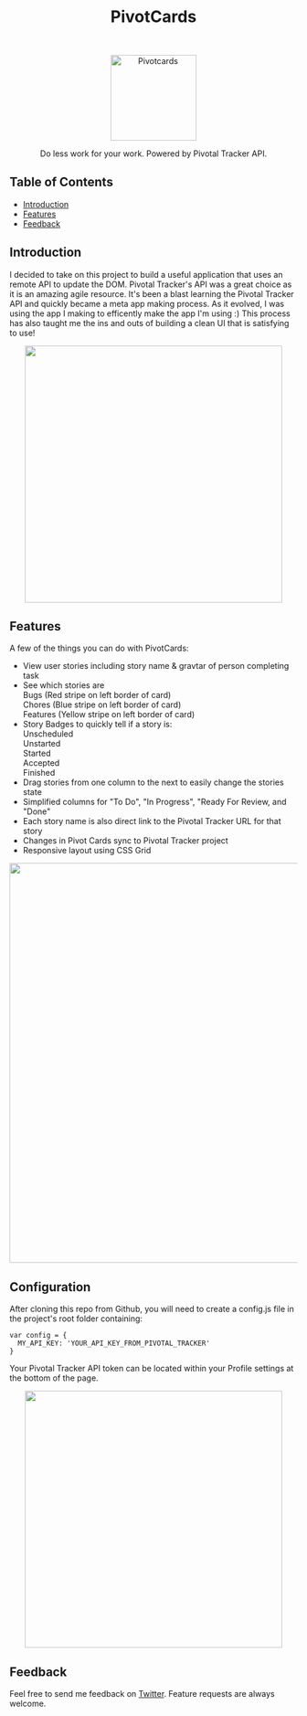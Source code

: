 <h1 align="center"> PivotCards </h1> <br>
<p align="center">
    <img alt="Pivotcards" title="Pivotcards" src="https://drive.google.com/uc?id=0BzlYXvLQyegiUERESVhwWk9zM2M" width="150">
</p>

<p align="center">
  Do less work for your work. Powered by Pivotal Tracker API.
</p>


## Table of Contents

- [Introduction](#introduction)
- [Features](#features)
- [Feedback](#feedback)


## Introduction
 I decided to take on this project to build a useful application that uses an remote API to update the DOM. Pivotal Tracker's API was a great choice as it is an amazing agile resource. It's been a blast learning the Pivotal Tracker API and quickly became a meta app making process. As it evolved, I was using the app I making to efficently make the app I'm using :) This process has also taught me the ins and outs of building a clean UI that is satisfying to use! 


<p align="center">
  <img src = "https://drive.google.com/uc?export=download&id=0BzlYXvLQyegieWNHV2ZEc2ZGQ28" width=450>
</p>

## Features

A few of the things you can do with PivotCards:

* View user stories including story name & gravtar of person completing task
* See which stories are <br>
Bugs (Red stripe on left border of card)<br>
Chores (Blue stripe on left border of card)<br>
Features (Yellow stripe on left border of card)<br>
* Story Badges to quickly tell if a story is: <br>
Unscheduled <br>
Unstarted <br>
Started <br>
Accepted <br>
Finished <br>
* Drag stories from one column to the next to easily change the stories state
* Simplified columns for "To Do", "In Progress", "Ready For Review, and "Done"
* Each story name is also direct link to the Pivotal Tracker URL for that story
* Changes in Pivot Cards sync to Pivotal Tracker project
* Responsive layout using CSS Grid

<p align="center">
  <img src = "https://drive.google.com/uc?export=download&id=0BzlYXvLQyegiaGE3cU1WWUN3WWs" width=700>
</p>

## Configuration

After cloning this repo from Github, you will need to create a config.js file in the project's root folder containing:
```
var config = {
  MY_API_KEY: 'YOUR_API_KEY_FROM_PIVOTAL_TRACKER'
}
```
Your Pivotal Tracker API token can be located within your Profile settings at the bottom of the page.
<p align="center">
  <img src = "https://drive.google.com/uc?export=download&id=0BzlYXvLQyegiY2JDdDFvWGhaQUE" width=450>
</p>

## Feedback

Feel free to send me feedback on [Twitter](https://twitter.com/gtodd876). Feature requests are always welcome. 


